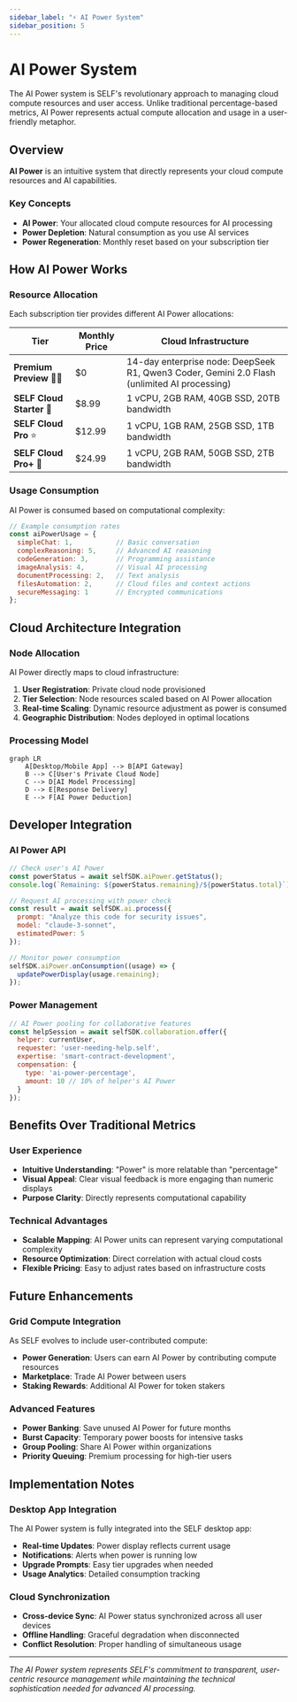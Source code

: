 ```yaml
---
sidebar_label: "⚡ AI Power System"
sidebar_position: 5
---
```


# AI Power System

The AI Power system is SELF's revolutionary approach to managing cloud compute resources and user access. Unlike traditional percentage-based metrics, AI Power represents actual compute allocation and usage in a user-friendly metaphor.

## Overview

**AI Power** is an intuitive system that directly represents your cloud compute resources and AI capabilities.

### Key Concepts

- **AI Power**: Your allocated cloud compute resources for AI processing
- **Power Depletion**: Natural consumption as you use AI services
- **Power Regeneration**: Monthly reset based on your subscription tier

## How AI Power Works

### Resource Allocation

Each subscription tier provides different AI Power allocations:

| Tier | Monthly Price | Cloud Infrastructure |
|------|---------------|---------------------|
| **Premium Preview** 💫🚀 | $0 | 14-day enterprise node: DeepSeek R1, Qwen3 Coder, Gemini 2.0 Flash (unlimited AI processing) |
| **SELF Cloud Starter** 🚀 | $8.99 | 1 vCPU, 2GB RAM, 40GB SSD, 20TB bandwidth |
| **SELF Cloud Pro** ⭐ | $12.99 | 1 vCPU, 1GB RAM, 25GB SSD, 1TB bandwidth |
| **SELF Cloud Pro+** 🌟 | $24.99 | 1 vCPU, 2GB RAM, 50GB SSD, 2TB bandwidth |

### Usage Consumption

AI Power is consumed based on computational complexity:

```javascript
// Example consumption rates
const aiPowerUsage = {
  simpleChat: 1,           // Basic conversation
  complexReasoning: 5,     // Advanced AI reasoning
  codeGeneration: 3,       // Programming assistance
  imageAnalysis: 4,        // Visual AI processing
  documentProcessing: 2,   // Text analysis
  filesAutomation: 2,      // Cloud files and context actions
  secureMessaging: 1       // Encrypted communications
};
```


## Cloud Architecture Integration

### Node Allocation

AI Power directly maps to cloud infrastructure:

1. **User Registration**: Private cloud node provisioned
2. **Tier Selection**: Node resources scaled based on AI Power allocation
3. **Real-time Scaling**: Dynamic resource adjustment as power is consumed
4. **Geographic Distribution**: Nodes deployed in optimal locations

### Processing Model

```mermaid
graph LR
    A[Desktop/Mobile App] --> B[API Gateway]
    B --> C[User's Private Cloud Node]
    C --> D[AI Model Processing]
    D --> E[Response Delivery]
    E --> F[AI Power Deduction]
```

## Developer Integration

### AI Power API

```javascript
// Check user's AI Power
const powerStatus = await selfSDK.aiPower.getStatus();
console.log(`Remaining: ${powerStatus.remaining}/${powerStatus.total}`);

// Request AI processing with power check
const result = await selfSDK.ai.process({
  prompt: "Analyze this code for security issues",
  model: "claude-3-sonnet",
  estimatedPower: 5
});

// Monitor power consumption
selfSDK.aiPower.onConsumption((usage) => {
  updatePowerDisplay(usage.remaining);
});
```

### Power Management

```javascript
// AI Power pooling for collaborative features
const helpSession = await selfSDK.collaboration.offer({
  helper: currentUser,
  requester: 'user-needing-help.self',
  expertise: 'smart-contract-development',
  compensation: {
    type: 'ai-power-percentage',
    amount: 10 // 10% of helper's AI Power
  }
});
```

## Benefits Over Traditional Metrics

### User Experience

- **Intuitive Understanding**: "Power" is more relatable than "percentage"
- **Visual Appeal**: Clear visual feedback is more engaging than numeric displays
- **Purpose Clarity**: Directly represents computational capability

### Technical Advantages

- **Scalable Mapping**: AI Power units can represent varying computational complexity
- **Resource Optimization**: Direct correlation with actual cloud costs
- **Flexible Pricing**: Easy to adjust rates based on infrastructure costs


## Future Enhancements

### Grid Compute Integration

As SELF evolves to include user-contributed compute:

- **Power Generation**: Users can earn AI Power by contributing compute resources
- **Marketplace**: Trade AI Power between users
- **Staking Rewards**: Additional AI Power for token stakers

### Advanced Features

- **Power Banking**: Save unused AI Power for future months
- **Burst Capacity**: Temporary power boosts for intensive tasks
- **Group Pooling**: Share AI Power within organizations
- **Priority Queuing**: Premium processing for high-tier users

## Implementation Notes

### Desktop App Integration

The AI Power system is fully integrated into the SELF desktop app:

- **Real-time Updates**: Power display reflects current usage
- **Notifications**: Alerts when power is running low
- **Upgrade Prompts**: Easy tier upgrades when needed
- **Usage Analytics**: Detailed consumption tracking

### Cloud Synchronization

- **Cross-device Sync**: AI Power status synchronized across all user devices
- **Offline Handling**: Graceful degradation when disconnected
- **Conflict Resolution**: Proper handling of simultaneous usage

---

*The AI Power system represents SELF's commitment to transparent, user-centric resource management while maintaining the technical sophistication needed for advanced AI processing.*